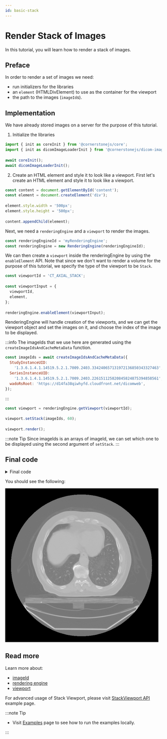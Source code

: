 ```yaml
---
id: basic-stack
---
```


# Render Stack of Images

In this tutorial, you will learn how to render a stack of images.

## Preface

In order to render a set of images we need:

- run initializers for the libraries
- an `element` (HTMLDivElement) to use as the container for the viewport
- the path to the images (`imageId`s).

## Implementation

We have already stored images on a server for the purpose of this tutorial.

1. Initialize the libraries

```js
import { init as coreInit } from '@cornerstonejs/core';
import { init as dicomImageLoaderInit } from '@cornerstonejs/dicom-image-loader';

await coreInit();
await dicomImageLoaderInit();
```

2. Create an HTML element and style it to look like a viewport.
   First let's create an HTML element and style it to look like a viewport.

```js
const content = document.getElementById('content');
const element = document.createElement('div');

element.style.width = '500px';
element.style.height = '500px';

content.appendChild(element);
```

Next, we need a `renderingEngine` and a `viewport` to render the images.

```js
const renderingEngineId = 'myRenderingEngine';
const renderingEngine = new RenderingEngine(renderingEngineId);
```

We can then create a `viewport` inside the renderingEngine by using the `enableElement` API. Note that since we don't want to render a volume for the
purpose of this tutorial, we specify the type of the viewport to be `Stack`.

```js
const viewportId = 'CT_AXIAL_STACK';

const viewportInput = {
  viewportId,
  element,
};

renderingEngine.enableElement(viewportInput);
```

RenderingEngine will handle creation of the viewports, and we can get the viewport object and set the images on it, and choose the index of the image to be displayed.

:::info
The imageIds that we use here are generated using the `createImageIdsAndCacheMetaData` function.

```js
const imageIds = await createImageIdsAndCacheMetaData({
  StudyInstanceUID:
    '1.3.6.1.4.1.14519.5.2.1.7009.2403.334240657131972136850343327463',
  SeriesInstanceUID:
    '1.3.6.1.4.1.14519.5.2.1.7009.2403.226151125820845824875394858561',
  wadoRsRoot: 'https://d14fa38qiwhyfd.cloudfront.net/dicomweb',
});
```

:::

```js
const viewport = renderingEngine.getViewport(viewportId);

viewport.setStack(imageIds, 60);

viewport.render();
```

:::note Tip
Since imageIds is an arrays of imageId, we can set which one to be displayed using
the second argument of `setStack`.
:::

## Final code

<details>
<summary>Final code</summary>

```js
import { RenderingEngine, Enums, init as coreInit } from '@cornerstonejs/core';
import { init as dicomImageLoaderInit } from '@cornerstonejs/dicom-image-loader';
import { createImageIdsAndCacheMetaData } from '../../../../utils/demo/helpers';

const content = document.getElementById('content');
const element = document.createElement('div');

element.style.width = '500px';
element.style.height = '500px';

content.appendChild(element);
// ============================= //

/**
 * Runs the demo
 */
async function run() {
  await coreInit();
  await dicomImageLoaderInit();

  // Get Cornerstone imageIds and fetch metadata into RAM
  const imageIds = await createImageIdsAndCacheMetaData({
    StudyInstanceUID:
      '1.3.6.1.4.1.14519.5.2.1.7009.2403.334240657131972136850343327463',
    SeriesInstanceUID:
      '1.3.6.1.4.1.14519.5.2.1.7009.2403.226151125820845824875394858561',
    wadoRsRoot: 'https://d14fa38qiwhyfd.cloudfront.net/dicomweb',
  });

  const renderingEngineId = 'myRenderingEngine';
  const renderingEngine = new RenderingEngine(renderingEngineId);

  const viewportId = 'CT_AXIAL_STACK';

  const viewportInput = {
    viewportId,
    element,
    type: Enums.ViewportType.STACK,
  };

  renderingEngine.enableElement(viewportInput);

  const viewport = renderingEngine.getViewport(viewportId);

  viewport.setStack(imageIds, 60);

  viewport.render();
}

run();
```

</details>

You should see the following:

![](../assets/tutorial-basic-stack.png)

## Read more

Learn more about:

- [imageId](../concepts/cornerstone-core/imageId.md)
- [rendering engine](../concepts/cornerstone-core/renderingEngine.md)
- [viewport](../concepts/cornerstone-core/viewports.md)

For advanced usage of Stack Viewport, please visit <a href="https://www.cornerstonejs.org/live-examples/stackapi" target="_blank">StackViewport API</a> example page.

:::note Tip

- Visit [Examples](../examples.md) page to see how to run the examples locally.

:::
